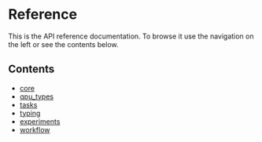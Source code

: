 # Reference

This is the API reference documentation. To browse it use the
navigation on the left or see the contents below.

## Contents

<!--nav-->

* [core](core/)
* [qpu_types](qpu_types/)
* [tasks](tasks/)
* [typing](typing.md)
* [experiments](experiments/)
* [workflow](workflow/)
